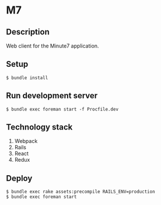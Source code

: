 # M7

## Description
Web client for the Minute7 application.

## Setup
```
$ bundle install
```

## Run development server
```
$ bundle exec foreman start -f Procfile.dev
```

## Technology stack
1. Webpack
1. Rails
1. React
1. Redux

## Deploy
```
$ bundle exec rake assets:precompile RAILS_ENV=production
$ bundle exec foreman start
